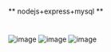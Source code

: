 #
** nodejs+express+mysql **
#
![image](https://github.com/naraThais/API-ProdutoVsPessoa-ExpressJS/assets/84098486/c2726ce9-2812-43fe-949f-8292abb6acb7)
![image](https://github.com/naraThais/API-ProdutoVsPessoa-ExpressJS/assets/84098486/5410fd1f-012e-4e91-9a40-78ce40784c3d)
![image](https://github.com/naraThais/API-ProdutoVsPessoa-ExpressJS/assets/84098486/40fbed45-ea1a-4067-aa19-bca687876393)

